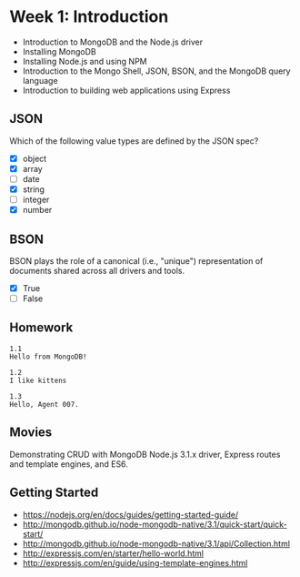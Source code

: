 # Week 1: Introduction
  - Introduction to MongoDB and the Node.js driver
  - Installing MongoDB
  - Installing Node.js and using NPM
  - Introduction to the Mongo Shell, JSON, BSON, and the MongoDB query language
  - Introduction to building web applications using Express

## JSON
Which of the following value types are defined by the JSON spec?
- [x] object
- [x] array
- [ ] date
- [x] string
- [ ] integer
- [x] number

## BSON
BSON plays the role of a canonical (i.e., "unique") representation of documents shared across all drivers and tools.
- [x] True
- [ ] False

## Homework
```
1.1
Hello from MongoDB!

1.2
I like kittens

1.3
Hello, Agent 007.
```

## Movies
Demonstrating CRUD with MongoDB Node.js 3.1.x driver, Express routes and template engines, and ES6.

## Getting Started
  - https://nodejs.org/en/docs/guides/getting-started-guide/
  - http://mongodb.github.io/node-mongodb-native/3.1/quick-start/quick-start/
  - http://mongodb.github.io/node-mongodb-native/3.1/api/Collection.html
  - http://expressjs.com/en/starter/hello-world.html
  - http://expressjs.com/en/guide/using-template-engines.html

